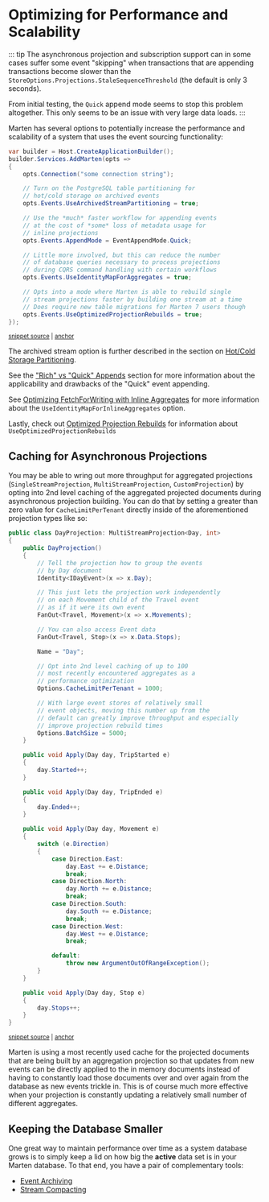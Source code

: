# Optimizing for Performance and Scalability <Badge type="tip" text="7.25" />

::: tip
The asynchronous projection and subscription support can in some cases suffer some event "skipping" when transactions
that are appending transactions become slower than the `StoreOptions.Projections.StaleSequenceThreshold` (the default is only 3 seconds).

From initial testing, the `Quick` append mode seems to stop this problem altogether. This only seems to be an issue with 
very large data loads.
:::

Marten has several options to potentially increase the performance and scalability of a system that uses
the event sourcing functionality:

<!-- snippet: sample_turn_on_optimizations_for_event_sourcing -->
<a id='snippet-sample_turn_on_optimizations_for_event_sourcing'></a>
```cs
var builder = Host.CreateApplicationBuilder();
builder.Services.AddMarten(opts =>
{
    opts.Connection("some connection string");

    // Turn on the PostgreSQL table partitioning for
    // hot/cold storage on archived events
    opts.Events.UseArchivedStreamPartitioning = true;

    // Use the *much* faster workflow for appending events
    // at the cost of *some* loss of metadata usage for
    // inline projections
    opts.Events.AppendMode = EventAppendMode.Quick;

    // Little more involved, but this can reduce the number
    // of database queries necessary to process projections
    // during CQRS command handling with certain workflows
    opts.Events.UseIdentityMapForAggregates = true;

    // Opts into a mode where Marten is able to rebuild single
    // stream projections faster by building one stream at a time
    // Does require new table migrations for Marten 7 users though
    opts.Events.UseOptimizedProjectionRebuilds = true;
});
```
<sup><a href='https://github.com/JasperFx/marten/blob/master/src/EventSourcingTests/Examples/Optimizations.cs#L32-L59' title='Snippet source file'>snippet source</a> | <a href='#snippet-sample_turn_on_optimizations_for_event_sourcing' title='Start of snippet'>anchor</a></sup>
<!-- endSnippet -->

The archived stream option is further described in the section on [Hot/Cold Storage Partitioning](/events/archiving.html#hot-cold-storage-partitioning).

See the ["Rich" vs "Quick" Appends](/events/appending.html#rich-vs-quick-appends) section for more information about the
applicability and drawbacks of the "Quick" event appending.

See [Optimizing FetchForWriting with Inline Aggregates](/scenarios/command_handler_workflow.html#optimizing-fetchforwriting-with-inline-aggregates) for more information
about the `UseIdentityMapForInlineAggregates` option.

Lastly, check out [Optimized Projection Rebuilds](/events/projections/rebuilding.html#optimized-projection-rebuilds) for information about `UseOptimizedProjectionRebuilds`

## Caching for Asynchronous Projections

You may be able to wring out more throughput for aggregated projections (`SingleStreamProjection`, `MultiStreamProjection`, `CustomProjection`)
by opting into 2nd level caching of the aggregated projected documents during asynchronous projection building. You can
do that by setting a greater than zero value for `CacheLimitPerTenant` directly inside of the aforementioned projection types
like so:

<!-- snippet: sample_showing_fanout_rules -->
<a id='snippet-sample_showing_fanout_rules'></a>
```cs
public class DayProjection: MultiStreamProjection<Day, int>
{
    public DayProjection()
    {
        // Tell the projection how to group the events
        // by Day document
        Identity<IDayEvent>(x => x.Day);

        // This just lets the projection work independently
        // on each Movement child of the Travel event
        // as if it were its own event
        FanOut<Travel, Movement>(x => x.Movements);

        // You can also access Event data
        FanOut<Travel, Stop>(x => x.Data.Stops);

        Name = "Day";

        // Opt into 2nd level caching of up to 100
        // most recently encountered aggregates as a
        // performance optimization
        Options.CacheLimitPerTenant = 1000;

        // With large event stores of relatively small
        // event objects, moving this number up from the
        // default can greatly improve throughput and especially
        // improve projection rebuild times
        Options.BatchSize = 5000;
    }

    public void Apply(Day day, TripStarted e)
    {
        day.Started++;
    }

    public void Apply(Day day, TripEnded e)
    {
        day.Ended++;
    }

    public void Apply(Day day, Movement e)
    {
        switch (e.Direction)
        {
            case Direction.East:
                day.East += e.Distance;
                break;
            case Direction.North:
                day.North += e.Distance;
                break;
            case Direction.South:
                day.South += e.Distance;
                break;
            case Direction.West:
                day.West += e.Distance;
                break;

            default:
                throw new ArgumentOutOfRangeException();
        }
    }

    public void Apply(Day day, Stop e)
    {
        day.Stops++;
    }
}
```
<sup><a href='https://github.com/JasperFx/marten/blob/master/src/DaemonTests/Aggregations/multi_stream_projections.cs#L220-L290' title='Snippet source file'>snippet source</a> | <a href='#snippet-sample_showing_fanout_rules' title='Start of snippet'>anchor</a></sup>
<!-- endSnippet -->

Marten is using a most recently used cache for the projected documents that are being built by an aggregation projection
so that updates from new events can be directly applied to the in memory documents instead of having to constantly
load those documents over and over again from the database as new events trickle in. This is of course much more effective
when your projection is constantly updating a relatively small number of different aggregates.

## Keeping the Database Smaller

One great way to maintain performance over time as a system database grows is to simply keep a lid on how big the **active**
data set is in your Marten database. To that end, you have a pair of complementary tools:

* [Event Archiving](/events/archiving)
* [Stream Compacting](/events/compacting)

